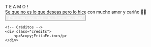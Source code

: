 <!DOCTYPE html>
<html lang="es">

<head>
    <meta charset="UTF-8">
    <meta http-equiv="X-UA-Compatible" content="IE=edge">
    <meta name="viewport" content="width=device-width, initial-scale=1.0">
    <link rel="stylesheet" href="css/style.css">
    <link rel="icon" href="css/con anna1.jpg" type="image/x-icon">
    <title>Hola amorcito</title>
</head>

<body>
    <div class="greetings">
        <span>T</span> 
        <span>E</span>
        <span>A</span>
        <span>M</span>
        <span>O</span>
        <span>!</span>
    </div>
    <div class="description">
        <span>Se que no es lo que deseas pero lo hice con mucho amor y cariño 💖😊</span>
    </div>
    <div class="button">
        <button class="botones">
            <a href="flores.html" style="color: #fff;">¡Presiona para recibir tus flores amarillas!</a>
        </button>
    </div>

    <!-- Créditos -->
    <div class="credits">
        <p>&copy;EritaEe.inc</p>
    </div>
</body>

</html>
